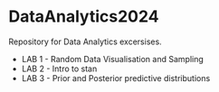 # DataAnalytics2024
Repository for Data Analytics excersises. 
- LAB 1 - Random Data Visualisation and Sampling
- LAB 2 - Intro to stan
- LAB 3 - Prior and Posterior predictive distributions